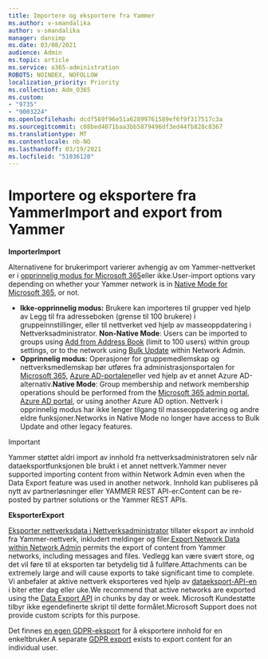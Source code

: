 ```yaml
---
title: Importere og eksportere fra Yammer
ms.author: v-smandalika
author: v-smandalika
manager: dansimp
ms.date: 03/08/2021
audience: Admin
ms.topic: article
ms.service: o365-administration
ROBOTS: NOINDEX, NOFOLLOW
localization_priority: Priority
ms.collection: Adm_O365
ms.custom:
- "9735"
- "9003224"
ms.openlocfilehash: dcdf569f96e51a62899761589ef6f9f317517c3a
ms.sourcegitcommit: c08bed4071baa3bb5879496df3ed44fb828c8367
ms.translationtype: MT
ms.contentlocale: nb-NO
ms.lasthandoff: 03/19/2021
ms.locfileid: "51036120"
---
```

# <a name="import-and-export-from-yammer"></a><span data-ttu-id="8ef35-102">Importere og eksportere fra Yammer</span><span class="sxs-lookup"><span data-stu-id="8ef35-102">Import and export from Yammer</span></span>

<span data-ttu-id="8ef35-103">**Importer**</span><span class="sxs-lookup"><span data-stu-id="8ef35-103">**Import**</span></span>

<span data-ttu-id="8ef35-104">Alternativene for brukerimport varierer avhengig av om Yammer-nettverket er i [opprinnelig modus for Microsoft 365](https://docs.microsoft.com/yammer/configure-your-yammer-network/overview-native-mode)eller ikke.</span><span class="sxs-lookup"><span data-stu-id="8ef35-104">User-import options vary depending on whether your Yammer network is in [Native Mode for Microsoft 365](https://docs.microsoft.com/yammer/configure-your-yammer-network/overview-native-mode), or not.</span></span>

- <span data-ttu-id="8ef35-105">**Ikke-opprinnelig modus:** Brukere kan importeres til grupper ved hjelp av Legg til fra adresseboken (grense til 100 brukere) i gruppeinnstillinger, eller til nettverket ved hjelp av masseoppdatering i Nettverksadministrator. [](https://support.microsoft.com/office/manage-yammer-community-members-75253554-d0f3-4148-b835-e6a9a8a0c294) [](https://docs.microsoft.com/yammer/manage-yammer-users/add-block-or-remove-users)</span><span class="sxs-lookup"><span data-stu-id="8ef35-105">**Non-Native Mode**: Users can be imported to groups using [Add from Address Book](https://support.microsoft.com/office/manage-yammer-community-members-75253554-d0f3-4148-b835-e6a9a8a0c294) (limit to 100 users) within group settings, or to the network using [Bulk Update](https://docs.microsoft.com/yammer/manage-yammer-users/add-block-or-remove-users) within Network Admin.</span></span>
- <span data-ttu-id="8ef35-106">**Opprinnelig modus:** Operasjoner for gruppemedlemskap og nettverksmedlemskap bør utføres fra administrasjonsportalen for [Microsoft 365,](https://docs.microsoft.com/microsoft-365/admin/add-users) [Azure AD-portalen](https://docs.microsoft.com/azure/active-directory/fundamentals/add-users-azure-active-directory)eller ved hjelp av et annet Azure AD-alternativ.</span><span class="sxs-lookup"><span data-stu-id="8ef35-106">**Native Mode**: Group membership and network membership operations should be performed from the [Microsoft 365 admin portal](https://docs.microsoft.com/microsoft-365/admin/add-users), [Azure AD portal](https://docs.microsoft.com/azure/active-directory/fundamentals/add-users-azure-active-directory), or using another Azure AD option.</span></span> <span data-ttu-id="8ef35-107">Nettverk i opprinnelig modus har ikke lenger tilgang til masseoppdatering og andre eldre funksjoner.</span><span class="sxs-lookup"><span data-stu-id="8ef35-107">Networks in Native Mode no longer have access to Bulk Update and other legacy features.</span></span>

> [!IMPORTANT]
> <span data-ttu-id="8ef35-108">Yammer støttet aldri import av innhold fra nettverksadministratoren selv når dataeksportfunksjonen ble brukt i et annet nettverk.</span><span class="sxs-lookup"><span data-stu-id="8ef35-108">Yammer never supported importing content from within Network Admin even when the Data Export feature was used in another network.</span></span> <span data-ttu-id="8ef35-109">Innhold kan publiseres på nytt av partnerløsninger eller YAMMER REST API-er.</span><span class="sxs-lookup"><span data-stu-id="8ef35-109">Content can be re-posted by partner solutions or the Yammer REST APIs.</span></span>

<span data-ttu-id="8ef35-110">**Eksporter**</span><span class="sxs-lookup"><span data-stu-id="8ef35-110">**Export**</span></span>

<span data-ttu-id="8ef35-111">[Eksporter nettverksdata i Nettverksadministrator](https://docs.microsoft.com/yammer/manage-security-and-compliance/export-yammer-enterprise-data) tillater eksport av innhold fra Yammer-nettverk, inkludert meldinger og filer.</span><span class="sxs-lookup"><span data-stu-id="8ef35-111">[Export Network Data within Network Admin](https://docs.microsoft.com/yammer/manage-security-and-compliance/export-yammer-enterprise-data) permits the export of content from Yammer networks, including messages and files.</span></span> <span data-ttu-id="8ef35-112">Vedlegg kan være svært store, og det vil føre til at eksporten tar betydelig tid å fullføre.</span><span class="sxs-lookup"><span data-stu-id="8ef35-112">Attachments can be extremely large and will cause exports to take significant time to complete.</span></span> <span data-ttu-id="8ef35-113">Vi anbefaler at aktive nettverk eksporteres ved hjelp av [dataeksport-API-en](https://developer.yammer.com/docs/data-export-api) i biter etter dag eller uke.</span><span class="sxs-lookup"><span data-stu-id="8ef35-113">We recommend that active networks are exported using the [Data Export API](https://developer.yammer.com/docs/data-export-api) in chunks by day or week.</span></span> <span data-ttu-id="8ef35-114">Microsoft Kundestøtte tilbyr ikke egendefinerte skript til dette formålet.</span><span class="sxs-lookup"><span data-stu-id="8ef35-114">Microsoft Support does not provide custom scripts for this purpose.</span></span>

<span data-ttu-id="8ef35-115">Det finnes [en egen GDPR-eksport](https://docs.microsoft.com/yammer/manage-security-and-compliance/gdpr-requests-in-yammer-enterprise) for å eksportere innhold for en enkeltbruker.</span><span class="sxs-lookup"><span data-stu-id="8ef35-115">A separate [GDPR export](https://docs.microsoft.com/yammer/manage-security-and-compliance/gdpr-requests-in-yammer-enterprise) exists to export content for an individual user.</span></span>